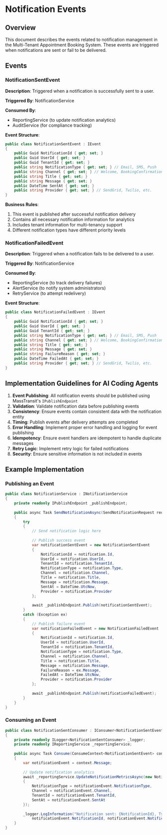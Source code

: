 # Notification Events

## Overview

This document describes the events related to notification management in the Multi-Tenant Appointment Booking System. These events are triggered when notifications are sent or fail to be delivered.

## Events

### NotificationSentEvent

**Description**: Triggered when a notification is successfully sent to a user.

**Triggered By**: NotificationService

**Consumed By**: 
- ReportingService (to update notification analytics)
- AuditService (for compliance tracking)

**Event Structure**:
```csharp
public class NotificationSentEvent : IEvent
{
    public Guid NotificationId { get; set; }
    public Guid UserId { get; set; }
    public Guid TenantId { get; set; }
    public string NotificationType { get; set; } // Email, SMS, Push
    public string Channel { get; set; } // Welcome, BookingConfirmation, Reminder, etc.
    public string Title { get; set; }
    public string Message { get; set; }
    public DateTime SentAt { get; set; }
    public string Provider { get; set; } // SendGrid, Twilio, etc.
}
```

**Business Rules**:
1. This event is published after successful notification delivery
2. Contains all necessary notification information for analytics
3. Includes tenant information for multi-tenancy support
4. Different notification types have different priority levels

### NotificationFailedEvent

**Description**: Triggered when a notification fails to be delivered to a user.

**Triggered By**: NotificationService

**Consumed By**: 
- ReportingService (to track delivery failures)
- AlertService (to notify system administrators)
- RetryService (to attempt redelivery)

**Event Structure**:
```csharp
public class NotificationFailedEvent : IEvent
{
    public Guid NotificationId { get; set; }
    public Guid UserId { get; set; }
    public Guid TenantId { get; set; }
    public string NotificationType { get; set; } // Email, SMS, Push
    public string Channel { get; set; } // Welcome, BookingConfirmation, Reminder, etc.
    public string Title { get; set; }
    public string Message { get; set; }
    public string FailureReason { get; set; }
    public DateTime FailedAt { get; set; }
    public string Provider { get; set; } // SendGrid, Twilio, etc.
}
```

## Implementation Guidelines for AI Coding Agents

1. **Event Publishing**: All notification events should be published using MassTransit's `IPublishEndpoint`
2. **Validation**: Validate notification data before publishing events
3. **Consistency**: Ensure events contain consistent data with the notification entity
4. **Timing**: Publish events after delivery attempts are completed
5. **Error Handling**: Implement proper error handling and logging for event publishing
6. **Idempotency**: Ensure event handlers are idempotent to handle duplicate messages
7. **Retry Logic**: Implement retry logic for failed notifications
8. **Security**: Ensure sensitive information is not included in events

## Example Implementation

### Publishing an Event
```csharp
public class NotificationService : INotificationService
{
    private readonly IPublishEndpoint _publishEndpoint;
    
    public async Task SendNotificationAsync(SendNotificationRequest request)
    {
        try
        {
            // Send notification logic here
            
            // Publish success event
            var notificationSentEvent = new NotificationSentEvent
            {
                NotificationId = notification.Id,
                UserId = notification.UserId,
                TenantId = notification.TenantId,
                NotificationType = notification.Type,
                Channel = notification.Channel,
                Title = notification.Title,
                Message = notification.Message,
                SentAt = DateTime.UtcNow,
                Provider = notification.Provider
            };
            
            await _publishEndpoint.Publish(notificationSentEvent);
        }
        catch (Exception ex)
        {
            // Publish failure event
            var notificationFailedEvent = new NotificationFailedEvent
            {
                NotificationId = notification.Id,
                UserId = notification.UserId,
                TenantId = notification.TenantId,
                NotificationType = notification.Type,
                Channel = notification.Channel,
                Title = notification.Title,
                Message = notification.Message,
                FailureReason = ex.Message,
                FailedAt = DateTime.UtcNow,
                Provider = notification.Provider
            };
            
            await _publishEndpoint.Publish(notificationFailedEvent);
        }
    }
}
```

### Consuming an Event
```csharp
public class NotificationSentConsumer : IConsumer<NotificationSentEvent>
{
    private readonly ILogger<NotificationSentConsumer> _logger;
    private readonly IReportingService _reportingService;
    
    public async Task Consume(ConsumeContext<NotificationSentEvent> context)
    {
        var notificationEvent = context.Message;
        
        // Update notification analytics
        await _reportingService.UpdateNotificationMetricsAsync(new NotificationMetrics
        {
            NotificationType = notificationEvent.NotificationType,
            Channel = notificationEvent.Channel,
            TenantId = notificationEvent.TenantId,
            SentAt = notificationEvent.SentAt
        });
        
        _logger.LogInformation("Notification sent: {NotificationId}, Type: {Type}", 
            notificationEvent.NotificationId, notificationEvent.NotificationType);
    }
}